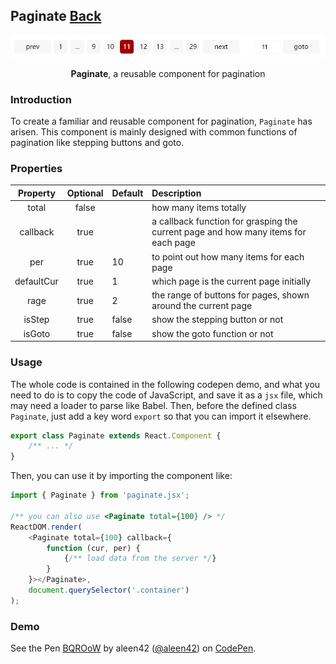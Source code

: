 ## Paginate [Back](./../react.md)

<p align="center">
    <img src="./preview.png" alt="paginate" title="paginate" />
</p>

<p align="center">
<strong>Paginate</strong>, a reusable component for pagination
</p>

### Introduction

To create a familiar and reusable component for pagination, `Paginate` has arisen. This component is mainly designed with common functions of pagination like stepping buttons and goto.

### Properties

Property|Optional|Default|Description
:------:|:-----:|:----------|:-------
total|false||how many items totally
callback|true||a callback function for grasping the current page and how many items for each page
per|true|10|to point out how many items for each page
defaultCur|true|1|which page is the current page initially
rage|true|2|the range of buttons for pages, shown around the current page
isStep|true|false|show the stepping button or not
isGoto|true|false|show the goto function or not

### Usage

The whole code is contained in the following codepen demo, and what you need to do is to copy the code of JavaScript, and save it as a `jsx` file, which may need a loader to parse like Babel. Then, before the defined class `Paginate`, just add a key word `export` so that you can import it elsewhere.

```js
export class Paginate extends React.Component {
    /** ... */
}
```

Then, you can use it by importing the component like:

```js
import { Paginate } from 'paginate.jsx';

/** you can also use <Paginate total={100} /> */
ReactDOM.render(
    <Paginate total={100} callback={
        function (cur, per) {
            {/** load data from the server */}
        }
    }></Paginate>,
    document.querySelector('.container')
);
```

### Demo

<p>
<p data-height="574" data-theme-id="21735" data-slug-hash="BQROoW" data-default-tab="result" data-user="aleen42" data-embed-version="2" data-pen-title="BQROoW" class="codepen">See the Pen <a href="http://codepen.io/aleen42/pen/BQROoW/">BQROoW</a> by aleen42 (<a href="http://codepen.io/aleen42">@aleen42</a>) on <a href="http://codepen.io">CodePen</a>.</p>
<script async src="https://production-assets.codepen.io/assets/embed/ei.js"></script>
</p>
